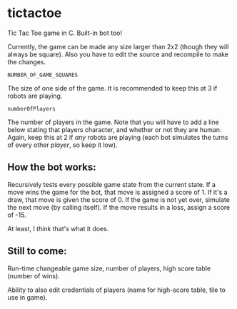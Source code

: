 # tictactoe

Tic Tac Toe game in C. Built-in bot too!

Currently, the game can be made any size larger than 2x2 (though they will always be square). Also you have to edit the source and recompile to make the changes.

    NUMBER_OF_GAME_SQUARES
The size of one side of the game. It is recommended to keep this at 3 if robots are playing.

    numberOfPlayers
The number of players in the game. Note that you will have to add a line below stating that players character, and whether or not they are human. Again, keep this at 2 if *any* robots are playing (each bot simulates the turns of every other *player*, so keep it low).

How the bot works:
-

Recursively tests every possible game state from the current state. If a move wins the game for the bot, that move is assigned a score of 1. If it's a draw, that move is given the score of 0. If the game is not yet over, simulate the next move (by calling itself). If the move results in a loss, assign a score of -15.

At least, I *think* that's what it does.

Still to come:
-

Run-time changeable game size, number of players, high score table (number of wins).

Ability to also edit credentials of players (name for high-score table, tile to use in game).
